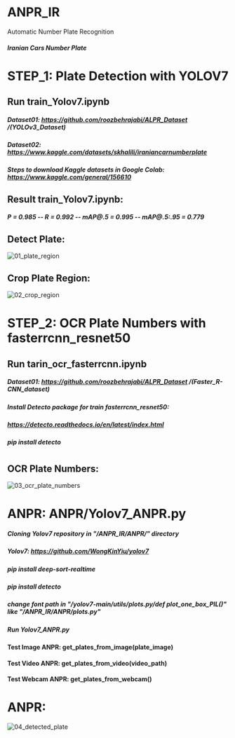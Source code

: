 # ANPR_IR
 Automatic Number Plate Recognition
 ##### Iranian Cars Number Plate


# STEP_1: Plate Detection with YOLOV7
## Run train_Yolov7.ipynb 
##### Dataset01: https://github.com/roozbehrajabi/ALPR_Dataset  /(YOLOv3_Dataset)
##### Dataset02: https://www.kaggle.com/datasets/skhalili/iraniancarnumberplate
##### Steps to download Kaggle datasets in Google Colab: https://www.kaggle.com/general/156610

## Result train_Yolov7.ipynb:
##### P = 0.985  --  R = 0.992  -- mAP@.5 = 0.995 -- mAP@.5:.95 = 0.779
                       
 
## Detect Plate: 
![01_plate_region](https://user-images.githubusercontent.com/51045212/219572532-8bb25396-2bc0-49f4-a108-d239badc31d2.jpg)

## Crop Plate Region:
![02_crop_region](https://user-images.githubusercontent.com/51045212/219572612-f3171679-7330-4165-903e-6d55b8d32150.png)
#
#
# STEP_2: OCR Plate Numbers with fasterrcnn_resnet50
## Run tarin_ocr_fasterrcnn.ipynb

##### Dataset01: https://github.com/roozbehrajabi/ALPR_Dataset  /(Faster_R-CNN_dataset)
##### Install Detecto package for train fasterrcnn_resnet50:
##### https://detecto.readthedocs.io/en/latest/index.html
##### pip install detecto
#
#
## OCR Plate Numbers:
![03_ocr_plate_numbers](https://user-images.githubusercontent.com/51045212/219572807-4ee2db35-cdee-4223-ad8b-3ece2fbc0d9e.png)

#
#
# ANPR: ANPR/Yolov7_ANPR.py
##### Cloning Yolov7 repository in "/ANPR_IR/ANPR/" directory
##### Yolov7: https://github.com/WongKinYiu/yolov7
##### pip install deep-sort-realtime
##### pip install detecto
##### change font path in "/yolov7-main/utils/plots.py/def plot_one_box_PIL()" like "/ANPR_IR/ANPR/plots.py"
##### Run Yolov7_ANPR.py
#### Test Image ANPR: get_plates_from_image(plate_image)
#### Test Video ANPR: get_plates_from_video(video_path)
#### Test Webcam ANPR: get_plates_from_webcam()
#
# ANPR:
![04_detected_plate](https://user-images.githubusercontent.com/51045212/219576614-1fe1bd35-4ecf-48da-a16f-f7e570df75da.png)
